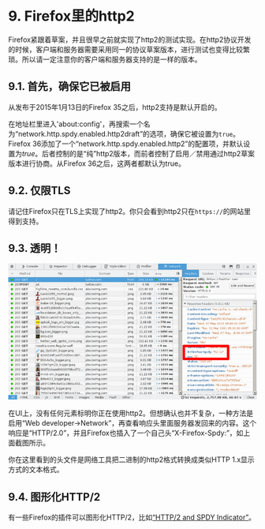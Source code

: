 # 9. Firefox里的http2

Firefox紧跟着草案，并且很早之前就实现了http2的测试实现。在http2协议开发的时候，客户端和服务器需要采用同一的协议草案版本，进行测试也变得比较繁琐。所以请一定注意你的客户端和服务器支持的是一样的版本。

## 9.1. 首先，确保它已被启用

从发布于2015年1月13日的Firefox 35之后，http2支持是默认开启的。

在地址栏里进入'about:config'，再搜索一个名为“network.http.spdy.enabled.http2draft”的选项，确保它被设置为`true`。Firefox 36添加了一个“network.http.spdy.enabled.http2”的配置项，并默认设置为*true*。后者控制的是“纯”http2版本，而前者控制了启用／禁用通过http2草案版本进行协商。从Firefox 36之后，这两者都默认为true。

## 9.2. 仅限TLS

请记住Firefox只在TLS上实现了http2。你只会看到http2只在`https://`的网站里得到支持。

## 9.3. 透明！ <!--这个标题改成： 一切都是透明的  怎么样-->

![transparent http2 use](https://raw.githubusercontent.com/bagder/http2-explained/master/images/firefox-screenshot.png)

在UI上，没有任何元素标明你正在使用http2。但想确认也并不复杂，一种方法是启用“Web developer->Network”，再查看响应头里面服务器发回来的内容。这个响应是“HTTP/2.0”，并且Firefox也插入了一个自己头“X-Firefox-Spdy:”，如上面截图所示。

你在这里看到的头文件是网络工具把二进制的http2格式转换成类似HTTP 1.x显示方式的文本格式。

## 9.4. 图形化HTTP/2

有一些Firefox的插件可以图形化HTTP/2，比如[“HTTP/2 and SPDY Indicator”](https://addons.mozilla.org/en-US/firefox/addon/http2-indicator/)。

